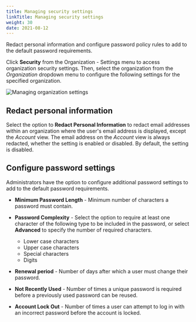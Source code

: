 ```yaml
---
title: Managing security settings
linkTitle: Managing security settings
weight: 30
date: 2021-08-12
---
```

Redact personal information and configure password policy rules to add to the default password requirements.

Click **Security** from the Organization - Settings menu to access organization security settings. Then, select the organization from the *Organization* dropdown menu to configure the following settings for the specified organization.

![Managing organization settings](/Images/settings_tab_security.png)

## Redact personal information

Select the option to **Redact Personal Information** to redact email addresses within an organization where the user's email address is displayed, except the *Account* view. The email address on the *Account* view is always redacted, whether the setting is enabled or disabled. By default, the setting is disabled.

## Configure password settings

Administrators have the option to configure additional password settings to add to the default password requirements.

* **Minimum Password Length** - Minimum number of characters a password must contain.
* **Password Complexity** - Select the option to require at least one character of the following type to be included in the password, or select **Advanced** to specify the number of required characters.

    * Lower case characters
    * Upper case characters
    * Special characters
    * Digits
* **Renewal period** - Number of days after which a user must change their password.
* **Not Recently Used** - Number of times a unique password is required before a previously used password can be reused.
* **Account Lock Out** - Number of times a user can attempt to log in with an incorrect password before the account is locked.